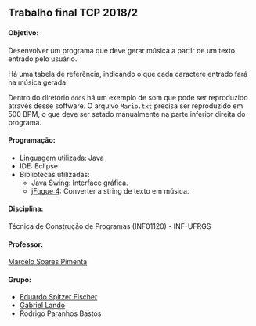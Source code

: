 Trabalho final TCP 2018/2
-------------------------

#### Objetivo:
Desenvolver um programa que deve gerar música a partir de um texto entrado pelo usuário.

Há uma tabela de referência, indicando o que cada caractere entrado fará na música gerada.

Dentro do diretório ```docs``` há um exemplo de som que pode ser reproduzido através desse software. O arquivo ```Mario.txt``` precisa ser reproduzido em 500 BPM, o que deve ser setado manualmente na parte inferior direita do programa.


#### Programação:
- Linguagem utilizada: Java
- IDE: Eclipse
- Bibliotecas utilizadas: 
	- Java Swing: Interface gráfica.
	- [jFugue 4](http://www.jfugue.org): Converter a string de texto em música.

#### Disciplina:
Técnica de Construção de Programas (INF01120) - INF-UFRGS

#### Professor:
[Marcelo Soares Pimenta](http://www.inf.ufrgs.br/~mpimenta)

#### Grupo:

- [Eduardo Spitzer Fischer](https://github.com/eduardofischer/)
- [Gabriel Lando](https://github.com/gabriel-lando/)
- Rodrigo Paranhos Bastos
